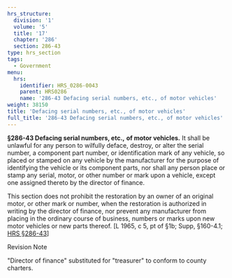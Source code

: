 ```yaml
---
hrs_structure:
  division: '1'
  volume: '5'
  title: '17'
  chapter: '286'
  section: 286-43
type: hrs_section
tags:
  - Government
menu:
  hrs:
    identifier: HRS_0286-0043
    parent: HRS0286
    name: '286-43 Defacing serial numbers, etc., of motor vehicles'
weight: 38150
title: 'Defacing serial numbers, etc., of motor vehicles'
full_title: '286-43 Defacing serial numbers, etc., of motor vehicles'
---
```

**§286-43 Defacing serial numbers, etc.,** **of motor vehicles.** It shall be unlawful for any person to wilfully deface, destroy, or alter the serial number, a component part number, or identification mark of any vehicle, so placed or stamped on any vehicle by the manufacturer for the purpose of identifying the vehicle or its component parts, nor shall any person place or stamp any serial, motor, or other number or mark upon a vehicle, except one assigned thereto by the director of finance.

This section does not prohibit the restoration by an owner of an original motor, or other mark or number, when the restoration is authorized in writing by the director of finance, nor prevent any manufacturer from placing in the ordinary course of business, numbers or marks upon new motor vehicles or new parts thereof. [L 1965, c 5, pt of §1b; Supp, §160-4.1; [HRS §286-43](/title-17/chapter-286/section-286-43/)]

Revision Note

"Director of finance" substituted for "treasurer" to conform to county charters.
